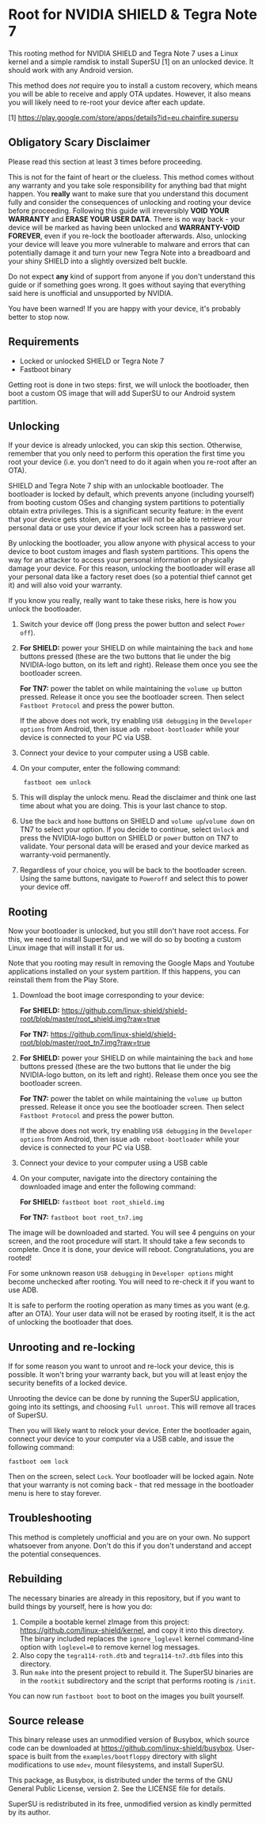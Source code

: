 Root for NVIDIA SHIELD & Tegra Note 7
=====================================

This rooting method for NVIDIA SHIELD and Tegra Note 7 uses a Linux kernel and a simple ramdisk to install SuperSU [1] on an unlocked device. It should work with any Android version.

This method does *not* require you to install a custom recovery, which means you will be able to receive and apply OTA updates. However, it also means you will likely need to re-root your device after each update.

[1] https://play.google.com/store/apps/details?id=eu.chainfire.supersu

Obligatory Scary Disclaimer
---------------------------
Please read this section at least 3 times before proceeding.

This is not for the faint of heart or the clueless. This method comes without any warranty and you take sole responsibility for anything bad that might happen. You **really** want to make sure that you understand this document fully and consider the consequences of unlocking and rooting your device before proceeding. Following this guide will irreversibly **VOID YOUR WARRANTY** and **ERASE YOUR USER DATA**. There is no way back - your device will be marked as having been unlocked and **WARRANTY-VOID FOREVER**, even if you re-lock the bootloader afterwards. Also, unlocking your device will leave you more vulnerable to malware and errors that can potentially damage it and turn your new Tegra Note into a breadboard and your shiny SHIELD into a slightly oversized belt buckle.

Do not expect **any** kind of support from anyone if you don't understand this guide or if something goes wrong. It goes without saying that everything said here is unofficial and unsupported by NVIDIA.

You have been warned! If you are happy with your device, it's probably better to stop now.

Requirements
------------
- Locked or unlocked SHIELD or Tegra Note 7
- Fastboot binary

Getting root is done in two steps: first, we will unlock the bootloader, then boot a custom OS image that will add SuperSU to our Android system partition.

Unlocking
---------
If your device is already unlocked, you can skip this section. Otherwise, remember that you only need to perform this operation the first time you root your device (i.e. you don't need to do it again when you re-root after an OTA).

SHIELD and Tegra Note 7 ship with an unlockable bootloader. The bootloader is locked by default, which prevents anyone (including yourself) from booting custom OSes and changing system partitions to potentially obtain extra privileges. This is a significant security feature: in the event that your device gets stolen, an attacker will not be able to retrieve your personal data or use your device if your lock screen has a password set.

By unlocking the bootloader, you allow anyone with physical access to your device to boot custom images and flash system partitions. This opens the way for an attacker to access your personal information or physically damage your device. For this reason, unlocking the bootloader will erase all your personal data like a factory reset does (so a potential thief cannot get it) and will also void your warranty.

If you know you really, really want to take these risks, here is how you unlock the bootloader.

1. Switch your device off (long press the power button and select `Power off`).
2. **For SHIELD:** power your SHIELD on while maintaining the `back` and `home` buttons pressed (these are the two buttons that lie under the big NVIDIA-logo button, on its left and right). Release them once you see the bootloader screen.

   **For TN7:** power the tablet on while maintaining the `volume up` button pressed. Release it once you see the bootloader screen. Then select `Fastboot Protocol` and press the power button.

   If the above does not work, try enabling `USB debugging` in the `Developer options` from Android, then issue `adb reboot-bootloader` while your device is connected to your PC via USB.
3. Connect your device to your computer using a USB cable.
4. On your computer, enter the following command:

        fastboot oem unlock

5. This will display the unlock menu. Read the disclaimer and think one last time about what you are doing. This is your last chance to stop.
6. Use the `back` and `home` buttons on SHIELD and `volume up`/`volume down` on TN7 to select your option. If you decide to continue, select `Unlock` and press the NVIDIA-logo button on SHIELD or `power` button on TN7 to validate. Your personal data will be erased and your device marked as warranty-void permanently.
7. Regardless of your choice, you will be back to the bootloader screen. Using the same buttons, navigate to `Poweroff` and select this to power your device off.

Rooting
-------
Now your bootloader is unlocked, but you still don't have root access. For this, we need to install SuperSU, and we will do so by booting a custom Linux image that will install it for us.

Note that you rooting may result in removing the Google Maps and Youtube applications installed on your system partition. If this happens, you can reinstall them from the Play Store.

1. Download the boot image corresponding to your device:

   **For SHIELD:** https://github.com/linux-shield/shield-root/blob/master/root_shield.img?raw=true

   **For TN7:** https://github.com/linux-shield/shield-root/blob/master/root_tn7.img?raw=true
2. **For SHIELD:** power your SHIELD on while maintaining the `back` and `home` buttons pressed (these are the two buttons that lie under the big NVIDIA-logo button, on its left and right). Release them once you see the bootloader screen.

   **For TN7:** power the tablet on while maintaining the `volume up` button pressed. Release it once you see the bootloader screen. Then select `Fastboot Protocol` and press the power button.

   If the above does not work, try enabling `USB debugging` in the `Developer options` from Android, then issue `adb reboot-bootloader` while your device is connected to your PC via USB.
3. Connect your device to your computer using a USB cable
4. On your computer, navigate into the directory containing the downloaded image and enter the following command:

   **For SHIELD:** `fastboot boot root_shield.img`

   **For TN7:** `fastboot boot root_tn7.img`

The image will be downloaded and started. You will see 4 penguins on your screen, and the root procedure will start. It should take a few seconds to complete. Once it is done, your device will reboot. Congratulations, you are rooted!

For some unknown reason `USB debugging` in `Developer options` might become unchecked after rooting. You will need to re-check it if you want to use ADB.

It is safe to perform the rooting operation as many times as you want (e.g. after an OTA). Your user data will not be erased by rooting itself, it is the act of unlocking the bootloader that does.

Unrooting and re-locking
------------------------
If for some reason you want to unroot and re-lock your device, this is possible. It won't bring your warranty back, but you will at least enjoy the security benefits of a locked device.

Unrooting the device can be done by running the SuperSU application, going into its settings, and choosing `Full unroot`. This will remove all traces of SuperSU.

Then you will likely want to relock your device. Enter the bootloader again, connect your device to your computer via a USB cable, and issue the following command:

    fastboot oem lock

Then on the screen, select `Lock`. Your bootloader will be locked again. Note that your warranty is not coming back - that red message in the bootloader menu is here to stay forever.

Troubleshooting
---------------
This method is completely unofficial and you are on your own. No support whatsoever from anyone. Don't do this if you don't understand and accept the potential consequences.

Rebuilding
----------
The necessary binaries are already in this repository, but if you want to build things by yourself, here is how you do:

1. Compile a bootable kernel zImage from this project: https://github.com/linux-shield/kernel, and copy it into this directory. The binary included replaces the `ignore_loglevel` kernel command-line option with `loglevel=0` to remove kernel log messages.
2. Also copy the `tegra114-roth.dtb` and `tegra114-tn7.dtb` files into this directory.
2. Run `make` into the present project to rebuild it. The SuperSU binaries are in the `rootkit` subdirectory and the script that performs rooting is `/init`.

You can now run `fastboot boot` to boot on the images you built yourself.

Source release
--------------
This binary release uses an unmodified version of Busybox, which source code can be downloaded at https://github.com/linux-shield/busybox. User-space is built from the `examples/bootfloppy` directory with slight modifications to use `mdev`, mount filesystems, and install SuperSU.

This package, as Busybox, is distributed under the terms of the GNU General Public License, version 2. See the LICENSE file for details.

SuperSU is redistributed in its free, unmodified version as kindly permitted by its author.
